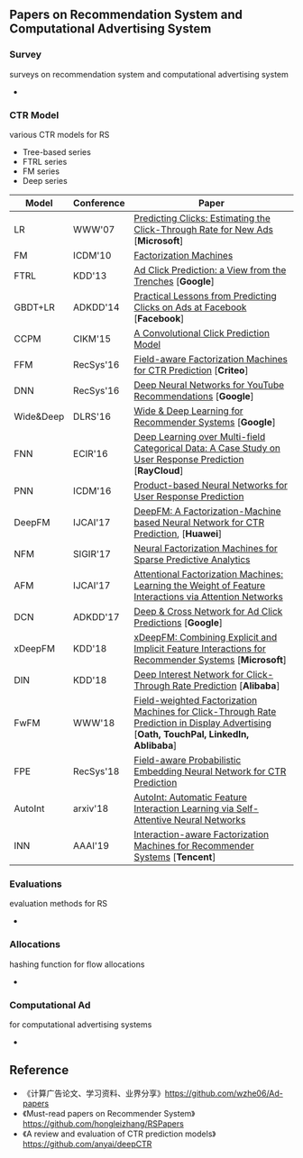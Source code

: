 ## Papers on Recommendation System and Computational Advertising System

### Survey

surveys on recommendation system and computational advertising system

* 



### CTR Model

various CTR models for RS

* Tree-based series
* FTRL series
* FM series
* Deep series

| Model     | Conference | Paper                                                        |
| --------- | ---------- | ------------------------------------------------------------ |
| LR        | WWW'07     | [Predicting Clicks: Estimating the Click-Through Rate for New Ads](https://dl.acm.org/citation.cfm?id=1242643) [**Microsoft**] |
| FM        | ICDM'10    | [Factorization Machines](https://www.csie.ntu.edu.tw/~b97053/paper/Rendle2010FM.pdf) |
| FTRL      | KDD'13     | [Ad Click Prediction: a View from the Trenches](https://www.researchgate.net/publication/262412214_Ad_click_prediction_a_view_from_the_trenches) [**Google**] |
| GBDT+LR   | ADKDD'14   | [Practical Lessons from Predicting Clicks on Ads at Facebook](https://dl.acm.org/citation.cfm?id=2648589) [**Facebook**] |
| CCPM      | CIKM'15    | [A Convolutional Click Prediction Model](http://www.escience.cn/system/download/73676) |
| FFM       | RecSys'16  | [Field-aware Factorization Machines for CTR Prediction](https://dl.acm.org/citation.cfm?id=2959134) [**Criteo**] |
| DNN       | RecSys'16  | [Deep Neural Networks for YouTube Recommendations](http://art.yale.edu/file_columns/0001/1132/covington.pdf) [**Google**] |
| Wide&Deep | DLRS'16    | [Wide & Deep Learning for Recommender Systems](https://arxiv.org/pdf/1606.07792.pdf) [**Google**] |
| FNN       | ECIR'16    | [Deep Learning over Multi-field Categorical Data: A Case Study on User Response Prediction](https://arxiv.org/abs/1601.02376) [**RayCloud**] |
| PNN       | ICDM'16    | [Product-based Neural Networks for User Response Prediction](https://arxiv.org/pdf/1611.00144.pdf) |
| DeepFM    | IJCAI'17   | [DeepFM: A Factorization-Machine based Neural Network for CTR Prediction](https://arxiv.org/abs/1703.04247), [**Huawei**] |
| NFM       | SIGIR'17   | [Neural Factorization Machines for Sparse Predictive Analytics](https://dl.acm.org/citation.cfm?id=3080777) |
| AFM       | IJCAI'17   | [Attentional Factorization Machines: Learning the Weight of Feature Interactions via Attention Networks](http://www.ijcai.org/proceedings/2017/0435.pdf) |
| DCN       | ADKDD'17   | [Deep & Cross Network for Ad Click Predictions](https://arxiv.org/abs/1708.05123) [**Google**] |
| xDeepFM   | KDD'18     | [xDeepFM: Combining Explicit and Implicit Feature Interactions for Recommender Systems](https://arxiv.org/pdf/1803.05170.pdf) [**Microsoft**] |
| DIN   | KDD'18     | [Deep Interest Network for Click-Through Rate Prediction](https://arxiv.org/pdf/1706.06978.pdf) [**Alibaba**] |
| FwFM      | WWW'18     | [Field-weighted Factorization Machines for Click-Through Rate Prediction in Display Advertising](https://arxiv.org/pdf/1806.03514.pdf) [**Oath, TouchPal, LinkedIn, Ablibaba**] |
| FPE   | RecSys'18   | [Field-aware Probabilistic Embedding Neural Network for CTR Prediction](https://dl.acm.org/citation.cfm?id=3240396) |
| AutoInt   | arxiv'18   | [AutoInt: Automatic Feature Interaction Learning via Self-Attentive Neural Networks](https://arxiv.org/abs/1810.11921) |
| INN   | AAAI'19   | [Interaction-aware Factorization Machines for Recommender Systems](https://arxiv.org/abs/1902.09757) [**Tencent**]|



### Evaluations

evaluation methods for RS

* 



### Allocations

hashing function for flow allocations

* 



### Computational Ad

for computational advertising systems

* 



## Reference

* 《计算广告论文、学习资料、业界分享》https://github.com/wzhe06/Ad-papers
* 《Must-read papers on Recommender System》https://github.com/hongleizhang/RSPapers
* 《A review and evaluation of CTR prediction models》https://github.com/anyai/deepCTR
